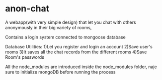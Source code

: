 # anon-chat
A webapp(with very simple design) that let you chat with others anonymously in their big variety of rooms,

Contains a login system connected to mongoose database

Database Utilities:
1)Let you register and login an account
2)Save user's rooms
3)It saves all the chat records from the different rooms
4)Save Room's passwords



All the node_modules are introduced inside the node_modules folder, naje sure to initialize mongoDB before running the process
